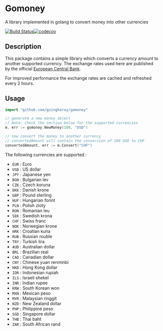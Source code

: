 # Gomoney

A library implemented in golang to convert money into other currencies

[![Build Status](https://travis-ci.org/gsingharoy/gomoney.svg?branch=master)](https://travis-ci.org/gsingharoy/gomoney)[![codecov](https://codecov.io/gh/gsingharoy/gomoney/branch/master/graph/badge.svg)](https://codecov.io/gh/gsingharoy/gomoney)

## Description
This package contains a simple library which converts a currency amount to another supported currency. The exchange rates used here are published by the official [European Central Bank](http://www.ecb.europa.eu/stats/exchange/eurofxref/html/index.en.html).

For improved performance the exchange rates are cached and refreshed every 2 hours.

## Usage

```go
import "github.com/gsingharoy/gomoney"

// generate a new money object
// Note: Check the section below for the supported currencies
m, err := gomoney.NewMoney(100, "USD")

// now convert the money to another currency
// convertedAmount will contain the conversion of 100 USD to CHF
convertedAmount, err := m.Convert("CHF")
```

The following currencies are supported :

* `EUR` : Euro
* `USD` : US dollar
* `JPY` : Japanese yen
* `BGN` : Bulgarian lev
* `CZK` : Czech koruna
* `DKK` : Danish krone
* `GBP` : Pound sterling
* `HUF` : Hungarian forint
* `PLN` : Polish zloty
* `RON` : Romanian leu
* `SEK` : Swedish krona
* `CHF` : Swiss franc
* `NOK` : Norwegian krone
* `HRK` : Croatian kuna
* `RUB` : Russian rouble
* `TRY` : Turkish lira
* `AUD` : Australian dollar
* `BRL` : Brazilian real
* `CAD` : Canadian dollar
* `CNY` : Chinese yuan renminbi
* `HKD` : Hong Kong dollar
* `IDR` : Indonesian rupiah
* `ILS` : Israeli shekel
* `INR` : Indian rupee
* `KRW` : South Korean won
* `MXN` : Mexican peso
* `MYR` : Malaysian ringgit
* `NZD` : New Zealand dollar
* `PHP` : Philippine peso
* `SGD` : Singapore dollar
* `THB` : Thai baht
* `ZAR` : South African rand
